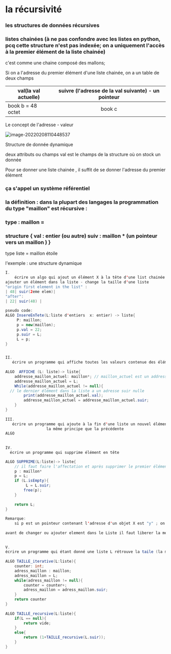 # la récursivité

### les structures de données récursives 

### listes chainées (à ne pas confondre avec les listes en python, pcq cette structure n'est pas indexée; on a uniquement l'accès à la premier élément de la liste chainée)

c'est comme une chaine composé des mallons; 

Si on a l'adresse du premier élément d'une liste chainée, on a un table de deux champs

| val(la val actuelle) | suivre (l'adresse de la val suivante) - un pointeur |
| -------------------- | :-------------------------------------------------: |
| book b = 48 octet    |                       book c                        |

Le concept de l'adresse - valeur

![image-20220208110448537](C:\Users\Chaumi\AppData\Roaming\Typora\typora-user-images\image-20220208110448537.png)



Structure de donnée dynamique 

deux attributs ou champs val est le champs de la structure où on stock un donnée 

Pour se donner une liste chainée , il suffit de se donner l'adresse du premier élément

### ça s'appel un système référentiel

### la définition : dans la plupart des langages la programmation du type "maillon" est récursive : 

### type : maillon =  

### structure { val : entier (ou autre)  suiv : maillon * (un pointeur vers un maillon ) \}

type liste  = maillon étoile 



l'exemple : une structure dynamique

```java
I.
    écrire un algo qui ajout un élément X à la tête d'une list chainée
ajouter un élément dans la liste - change la taille d'une liste
"origin first element in the list" : 
| 48| suir(2eme elem)|
"after":
| 22| suir(48) |
    
pseudo code:
ALGO InsereEnTete(L:liste d'entiers  x: entier) -> liste{
     P: maillon; 
     p = new(maillon);
     p.val = 22;
     p.suir = L;
     L = p;
}


II.
   écrire un programme qui affiche toutes les valeurs contenue des éléments d'une liste chainée 
                  
ALGO  AFFICHE (L: liste)-> liste{
    addresse_maillon_actuel: maillon*; // maillon_actuel est un addresse à un maillon actuel; maillon* signifie l'adresse du maillon;
    addresse_maillon_actuel = L;
    While(addresse_maillon_actuel != null){  
  // le dernier élément dans la liste a un adresse suir nulle
        print(addresse_maillon_actuel.val);
        addresse_maillon_actuel = addresse_maillon_actuel.suir;
    }
}                        
     
III.
   écrire un programme qui ajoute à la fin d'une liste un nouvel élément   
                  la même principe que la précédente
ALGO 
                  
                  
IV.
  écrire un programme qui supprime élément en tête

ALGO SUPPRIME(L:liste)-> liste{
    // il faut faire l'affectation et après supprimer le premier élément pour ne pas gaspiller la mémoire bon practique 
    p : maillon* 
    p = L;
    if (L.isEmpty){
         L = L.suir;
        free(p); 
    }
      
    return L;
}                  
                  
Remarque: 
    si p est un pointeur contenant l'adresse d'un objet X est "y" ; on peut l'accéder par p.y  pcq le champ y de l'objet pointé par p qui est X dans l'adresse 
                 
avant de changer ou ajouter element dans le Liste il faut liberer la mémoire dont occupe les elements qui est déjà dans le maillon      
                  
                  
V.
écrire un programme qui étant donné une liste L rétrouve la taile (la maillon)
                  
ALGO TAILLE_iterative(L:liste){
    counter: int; 
    adress_maillon : maillon;
    adress_maillon = L;
    while(adress_maillon != null){
        counter = counter+;
        adress_maillon = adress_maillon.suir;
    }
    return counter
}                 
                  
ALGO TAILLE_recursive(L:liste){
    if(L == null){
        return vide;
    }
    else{
        return (1+TAILLE_recursive(L.suir));
    }
}
                  
                  
```





